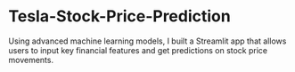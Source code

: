 # Tesla-Stock-Price-Prediction
Using advanced machine learning models, I built a Streamlit app that allows users to input key financial features and get predictions on stock price movements.
